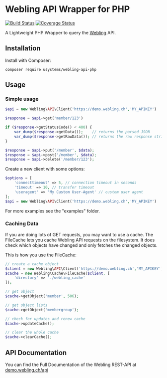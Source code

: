 # Webling API Wrapper for PHP

[![Build Status](https://travis-ci.org/usystems/webling-api-php.svg?branch=master)](https://travis-ci.org/usystems/webling-api-php)
[![Coverage Status](https://coveralls.io/repos/github/usystems/webling-api-php/badge.svg?branch=master)](https://coveralls.io/github/usystems/webling-api-php?branch=master)

A Lightweight PHP Wrapper to query the [Webling](https://www.webling.ch/) API.

## Installation

Install with Composer:

    composer require usystems/webling-api-php

## Usage

### Simple usage

```php
$api = new Webling\API\Client('https://demo.webling.ch','MY_APIKEY')

$response = $api->get('member/123')

if ($response->getStatusCode() < 400) {
    var_dump($response->getData());    // returns the parsed JSON
    var_dump($response->getRawData()); // returns the raw response string
}

$response = $api->put('/member', $data);
$response = $api->post('/member', $data);
$response = $api->delete('/member/123');
```

Create a new client with some options:

```php
$options = [
    'connecttimeout' => 5, // connection timeout in seconds
    'timeout' => 10, // transfer timeout
    'useragent' => 'My Custom User-Agent' // custom user agent
];
$api = new Webling\API\Client('https://demo.webling.ch','MY_APIKEY')
```

For more examples see the "examples" folder.

### Caching Data

If you are doing lots of GET requests, you may want to use a cache. The FileCache lets you cache Webling API requests on the filesystem. 
It does check which objects have changed and only fetches the changed objects.

This is how you use the FileCache:

```php
// create a cache object
$client = new Webling\API\Client('https://demo.webling.ch','MY_APIKEY')
$cache = new Webling\Cache\FileCache($client, [
    'directory' => './webling_cache'
]);

// get object
$cache->getObject('member', 506);

// get object lists
$cache->getObject('membergroup');

// check for updates and renew cache
$cache->updateCache();

// clear the whole cache
$cache->clearCache();
```

## API Documentation

You can find the Full Documentation of the Webling REST-API at [demo.webling.ch/api](https://demo.webling.ch/api)
